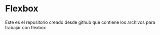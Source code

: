 # Flexbox
Este es el repositorio creado desde github que contiene los archivos para trabajar con flexbox
